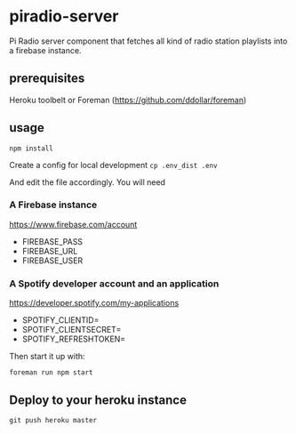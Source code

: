 # piradio-server
Pi Radio server component that fetches all kind of radio station playlists into a firebase instance.

## prerequisites
Heroku toolbelt or Foreman (https://github.com/ddollar/foreman)



## usage

``npm install``

Create a config for local development
``cp .env_dist .env``

And edit the file accordingly.
You will need

### A Firebase instance
https://www.firebase.com/account

* FIREBASE_PASS
* FIREBASE_URL
* FIREBASE_USER

### A Spotify developer account and an application
https://developer.spotify.com/my-applications

* SPOTIFY_CLIENTID=
* SPOTIFY_CLIENTSECRET=
* SPOTIFY_REFRESHTOKEN=


Then start it up with:

``foreman run npm start``

## Deploy to your heroku instance

``git push heroku master``




